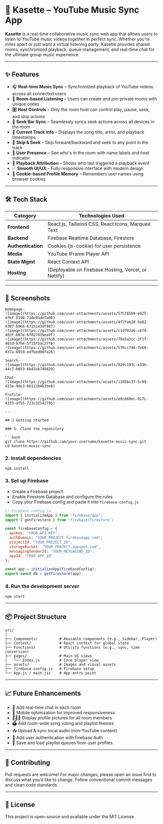 
# 🎵 Kasette – YouTube Music Sync App

**Kasette** is a real-time collaborative music sync web app that allows users to listen to YouTube music videos together in perfect sync. Whether you're miles apart or just want a virtual listening party, Kasette provides shared rooms, synchronized playback, queue management, and real-time chat for the ultimate group music experience.

---

## ✨ Features

- 🎧 **Real-time Music Sync** – Synchronized playback of YouTube videos across all connected users
- 👥 **Room-based Listening** – Users can create and join private rooms with unique codes
- 🎛️ **Host Controls** – Only the room host can control play, pause, seek, and skip actions
- 🧭 **Seek Bar Sync** – Seamlessly syncs seek actions across all devices in the room
- 🎵 **Current Track Info** – Displays the song title, artist, and playback timestamps
- 🔁 **Skip & Seek** – Skip forward/backward and seek to any point in the track
- 📝 **User Presence** – See who's in the room with name labels and host indicator
- 🧠 **Playback Attribution** – Shows who last triggered a playback event
- ✅ **Smooth UI/UX** – Fully responsive interface with modern design
- 🍪 **Cookie-based Profile Memory** – Remembers user names using browser cookies

---

## 🛠️ Tech Stack

| Category          | Technologies Used                                      |
|------------------|--------------------------------------------------------|
| **Frontend**      | React.js, Tailwind CSS, React Icons, Marquee Text     |
| **Backend**       | Firebase Realtime Database, Firestore                 |
| **Authentication**| Cookies (js-cookie) for user persistence              |
| **Media**         | YouTube IFrame Player API                             |
| **State Mgmt**    | React Context API                                     |
| **Hosting**       | (Deployable on Firebase Hosting, Vercel, or Netlify) |

---

## 📸 Screenshots

```
Homepage-
![image](https://github.com/user-attachments/assets/575f6509-e925-4f6f-9198-718e95defa08)
![image](https://github.com/user-attachments/assets/4f2fab2d-5a82-4387-b9e8-6715143df987)
![image](https://github.com/user-attachments/assets/c14702a6-c6f8-403f-b07e-6f027839ea9f)
![image](https://github.com/user-attachments/assets/70a5a3cc-3f1f-401d-b764-5f15f5ac27f6)
![image](https://github.com/user-attachments/assets/576cc746-7eb0-437a-8919-edfbed98fa26)

Search-
![image](https://github.com/user-attachments/assets/920c193c-e33b-44c7-b053-6bd2ab740d29)

Chat-
![image](https://github.com/user-attachments/assets/1195bc37-5c99-421e-9de3-6b11184b3be8)

Profile-
![image](https://github.com/user-attachments/assets/e8c669ec-017c-4333-af55-722c32542795)

---

## 🔧 Getting Started

### 1. Clone the repository

```bash
git clone https://github.com/your-username/kasette-music-sync.git
cd kasette-music-sync
```

### 2. Install dependencies

```bash
npm install
```

### 3. Set up Firebase

- Create a Firebase project
- Enable Firestore Database and configure the rules
- Copy your Firebase config and paste it into `firebase-config.js`

```js
// firebase-config.js
import { initializeApp } from 'firebase/app';
import { getFirestore } from 'firebase/firestore';

const firebaseConfig = {
  apiKey: "YOUR_API_KEY",
  authDomain: "YOUR_PROJECT.firebaseapp.com",
  projectId: "YOUR_PROJECT_ID",
  storageBucket: "YOUR_PROJECT.appspot.com",
  messagingSenderId: "YOUR_MESSAGING_ID",
  appId: "YOUR_APP_ID"
};

const app = initializeApp(firebaseConfig);
export const db = getFirestore(app);
```

### 4. Run the development server

```bash
npm start
```

---

## 📦 Project Structure

```
src/
│
├── Components/          # Reusable components (e.g., Sidebar, Player)
├── Context/             # React context for global state
├── Functions/           # Utility functions (e.g., sync, time conversion)
├── pages/               # Main UI views
│   └── Index.js         # Core player view
├── assets/              # Images and visual assets
├── firebase-config.js   # Firebase setup
└── App.js / main.jsx    # App entry point
```

---

## 📈 Future Enhancements

- 💬 Add real-time chat in each room
- 📱 Mobile optimization for improved responsiveness
- 🧑‍🤝‍🧑 Display profile pictures for all room members
- 🗳️ Add room-wide song voting and playlist themes
- 📥 Upload & sync local audio (non-YouTube content)
- 🔐 Add user authentication with Firebase Auth
- 💾 Save and load playlist queues from user profiles

---

## 🤝 Contributing

Pull requests are welcome! For major changes, please open an issue first to discuss what you’d like to change. Follow conventional commit messages and clean code standards.

---

## 📃 License

This project is open-source and available under the MIT License.
